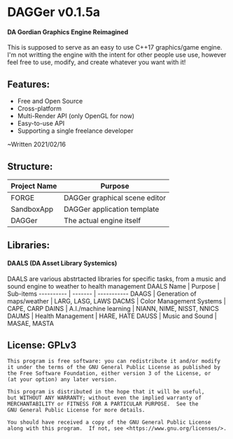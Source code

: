 # DAGGer v0.1.5a
#### DA Gordian Graphics Engine Reimagined

This is supposed to serve as an easy to use C++17 graphics/game engine.
I'm not writting the engine with the intent for other people use use,
however feel free to use, modify, and create whatever you want with it!

## Features:
  * Free and Open Source
  * Cross-platform
  * Multi-Render API (only OpenGL for now)
  * Easy-to-use API
  * Supporting a single freelance developer 

~Written 2021/02/16
## Structure:
Project Name | Purpose
------------ | --------
FORGE | DAGGer graphical scene editor
SandboxApp | DAGGer application template
DAGGer | The actual engine itself
			

## Libraries:
#### DAALS (DA Asset Library Systemics)
DAALS are various abstrtacted libraries for specific tasks, from a music and sound engine to weather to health management
DAALS Name | Purpose | Sub-items
---------- | ------- | -----------
DAAGS | Generation of maps/weather | LARG, LASG, LAWS
DACMS | Color Management Systems | CAPE, CARP
DAINS | A.I./machine learning | NIANN, NIME, NISST, NNICS
DAUMS | Health Management | HARE, HATE
DAUSS | Music and Sound | MASAE, MASTA

## License: GPLv3
    This program is free software: you can redistribute it and/or modify
    it under the terms of the GNU General Public License as published by
    the Free Software Foundation, either version 3 of the License, or
    (at your option) any later version.

    This program is distributed in the hope that it will be useful,
    but WITHOUT ANY WARRANTY; without even the implied warranty of
    MERCHANTABILITY or FITNESS FOR A PARTICULAR PURPOSE.  See the
    GNU General Public License for more details.

    You should have received a copy of the GNU General Public License
    along with this program.  If not, see <https://www.gnu.org/licenses/>.

